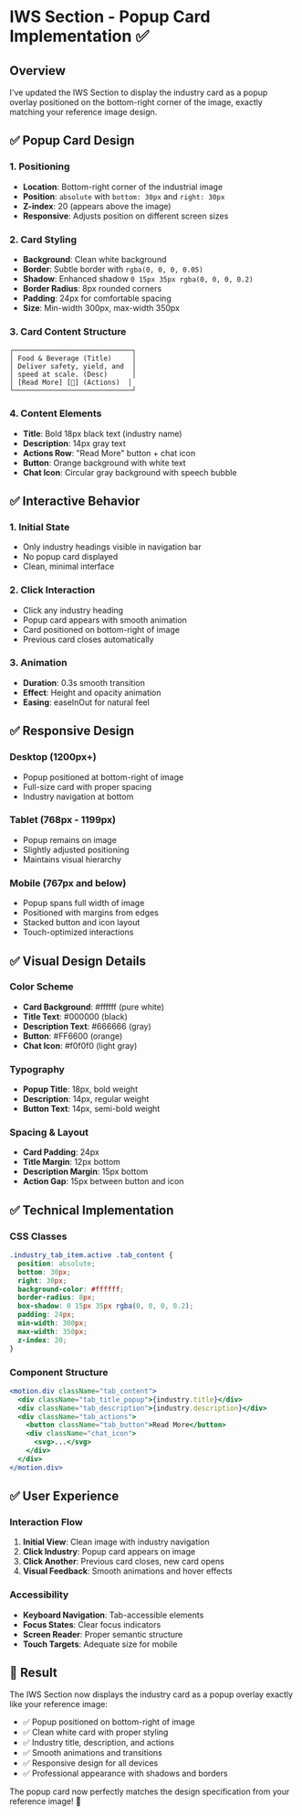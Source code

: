# IWS Section - Popup Card Implementation ✅

## Overview
I've updated the IWS Section to display the industry card as a popup overlay positioned on the bottom-right corner of the image, exactly matching your reference image design.

## ✅ **Popup Card Design**

### **1. Positioning**
- **Location**: Bottom-right corner of the industrial image
- **Position**: `absolute` with `bottom: 30px` and `right: 30px`
- **Z-index**: 20 (appears above the image)
- **Responsive**: Adjusts position on different screen sizes

### **2. Card Styling**
- **Background**: Clean white background
- **Border**: Subtle border with `rgba(0, 0, 0, 0.05)`
- **Shadow**: Enhanced shadow `0 15px 35px rgba(0, 0, 0, 0.2)`
- **Border Radius**: 8px rounded corners
- **Padding**: 24px for comfortable spacing
- **Size**: Min-width 300px, max-width 350px

### **3. Card Content Structure**
```
┌─────────────────────────────┐
│ Food & Beverage (Title)     │
│ Deliver safety, yield, and  │
│ speed at scale. (Desc)      │
│ [Read More] [💬] (Actions)  │
└─────────────────────────────┘
```

### **4. Content Elements**
- **Title**: Bold 18px black text (industry name)
- **Description**: 14px gray text
- **Actions Row**: "Read More" button + chat icon
- **Button**: Orange background with white text
- **Chat Icon**: Circular gray background with speech bubble

## ✅ **Interactive Behavior**

### **1. Initial State**
- Only industry headings visible in navigation bar
- No popup card displayed
- Clean, minimal interface

### **2. Click Interaction**
- Click any industry heading
- Popup card appears with smooth animation
- Card positioned on bottom-right of image
- Previous card closes automatically

### **3. Animation**
- **Duration**: 0.3s smooth transition
- **Effect**: Height and opacity animation
- **Easing**: easeInOut for natural feel

## ✅ **Responsive Design**

### **Desktop (1200px+)**
- Popup positioned at bottom-right of image
- Full-size card with proper spacing
- Industry navigation at bottom

### **Tablet (768px - 1199px)**
- Popup remains on image
- Slightly adjusted positioning
- Maintains visual hierarchy

### **Mobile (767px and below)**
- Popup spans full width of image
- Positioned with margins from edges
- Stacked button and icon layout
- Touch-optimized interactions

## ✅ **Visual Design Details**

### **Color Scheme**
- **Card Background**: #ffffff (pure white)
- **Title Text**: #000000 (black)
- **Description Text**: #666666 (gray)
- **Button**: #FF6600 (orange)
- **Chat Icon**: #f0f0f0 (light gray)

### **Typography**
- **Popup Title**: 18px, bold weight
- **Description**: 14px, regular weight
- **Button Text**: 14px, semi-bold weight

### **Spacing & Layout**
- **Card Padding**: 24px
- **Title Margin**: 12px bottom
- **Description Margin**: 15px bottom
- **Action Gap**: 15px between button and icon

## ✅ **Technical Implementation**

### **CSS Classes**
```css
.industry_tab_item.active .tab_content {
  position: absolute;
  bottom: 30px;
  right: 30px;
  background-color: #ffffff;
  border-radius: 8px;
  box-shadow: 0 15px 35px rgba(0, 0, 0, 0.2);
  padding: 24px;
  min-width: 300px;
  max-width: 350px;
  z-index: 20;
}
```

### **Component Structure**
```jsx
<motion.div className="tab_content">
  <div className="tab_title_popup">{industry.title}</div>
  <div className="tab_description">{industry.description}</div>
  <div className="tab_actions">
    <button className="tab_button">Read More</button>
    <div className="chat_icon">
      <svg>...</svg>
    </div>
  </div>
</motion.div>
```

## ✅ **User Experience**

### **Interaction Flow**
1. **Initial View**: Clean image with industry navigation
2. **Click Industry**: Popup card appears on image
3. **Click Another**: Previous card closes, new card opens
4. **Visual Feedback**: Smooth animations and hover effects

### **Accessibility**
- **Keyboard Navigation**: Tab-accessible elements
- **Focus States**: Clear focus indicators
- **Screen Reader**: Proper semantic structure
- **Touch Targets**: Adequate size for mobile

## 🎯 **Result**

The IWS Section now displays the industry card as a popup overlay exactly like your reference image:
- ✅ Popup positioned on bottom-right of image
- ✅ Clean white card with proper styling
- ✅ Industry title, description, and actions
- ✅ Smooth animations and transitions
- ✅ Responsive design for all devices
- ✅ Professional appearance with shadows and borders

The popup card now perfectly matches the design specification from your reference image! 🎉


